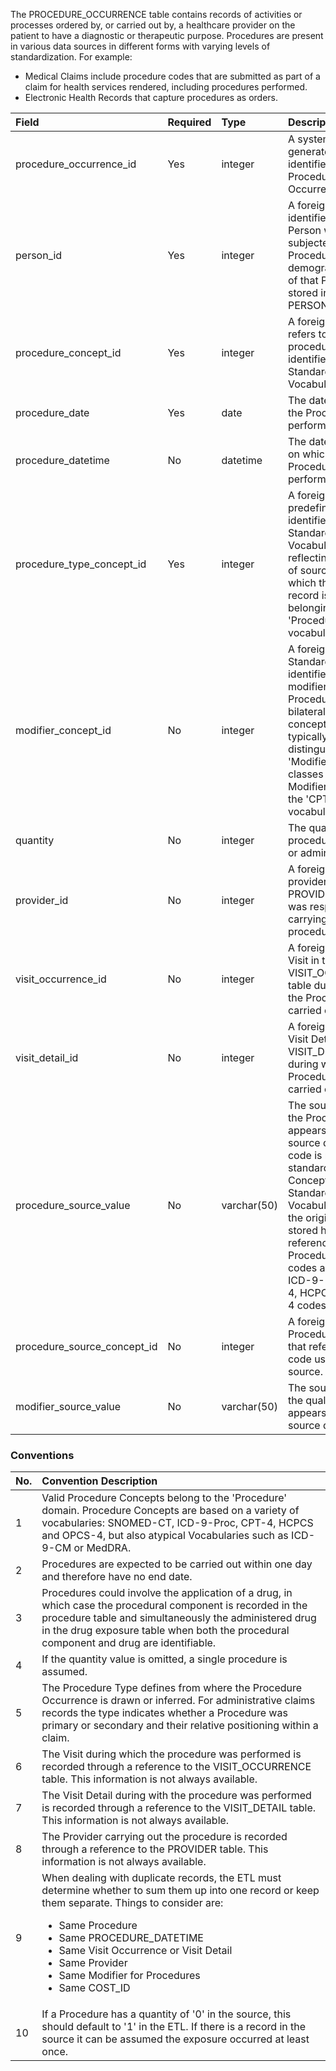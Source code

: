 The PROCEDURE_OCCURRENCE table contains records of activities or processes ordered by, or carried out by, a healthcare provider on the patient to have a diagnostic or therapeutic purpose. Procedures are present in various data sources in different forms with varying levels of standardization. For example:

  * Medical Claims include procedure codes that are submitted as part of a claim for health services rendered, including procedures performed.
  * Electronic Health Records that capture procedures as orders.

Field|Required|Type|Description
:--------------------------|:--------|:------------|:----------------------------------------
|procedure_occurrence_id|Yes|integer|A system-generated unique identifier for each Procedure Occurrence.|
|person_id|Yes|integer|A foreign key identifier to the Person who is subjected to the Procedure. The demographic details of that Person are stored in the PERSON table.|
|procedure_concept_id|Yes|integer|A foreign key that refers to a standard procedure Concept identifier in the Standardized Vocabularies.|
|procedure_date|Yes|date|The date on which the Procedure was performed.|
|procedure_datetime|No|datetime|The date and time on which the Procedure was performed.|
|procedure_type_concept_id|Yes|integer|A foreign key to the predefined Concept identifier in the Standardized Vocabularies reflecting the type of source data from which the procedure record is derived, belonging to the 'Procedure Type' vocabulary.|
|modifier_concept_id|No|integer|A foreign key to a Standard Concept identifier for a modifier to the Procedure (e.g. bilateral). These concepts are typically distinguished by 'Modifier' concept classes (e.g., 'CPT4 Modifier' as part of the 'CPT4' vocabulary).|
|quantity|No|integer|The quantity of procedures ordered or administered.|
|provider_id|No|integer|A foreign key to the provider in the PROVIDER table who was responsible for carrying out the procedure.|
|visit_occurrence_id|No|integer|A foreign key to the Visit in the VISIT_OCCURRENCE table during which the Procedure was carried out.|
|visit_detail_id|No|integer|A foreign key to the Visit Detail in the VISIT_DETAIL table during which the Procedure was carried out.|
|procedure_source_value|No|varchar(50)|The source code for the Procedure as it appears in the source data. This code is mapped to a standard procedure Concept in the Standardized Vocabularies and the original code is, stored here for reference. Procedure source codes are typically ICD-9-Proc, CPT-4, HCPCS or OPCS-4 codes.|
|procedure_source_concept_id|No|integer|A foreign key to a Procedure Concept that refers to the code used in the source.|
|modifier_source_value|No|varchar(50)|The source code for the qualifier as it appears in the source data.|

### Conventions 

No.|Convention Description
:--------|:------------------------------------   
| 1  | Valid Procedure Concepts belong to the 'Procedure' domain. Procedure Concepts are based on a variety of vocabularies: SNOMED-CT, ICD-9-Proc, CPT-4, HCPCS and OPCS-4, but also atypical Vocabularies such as ICD-9-CM or MedDRA.
| 2  | Procedures are expected to be carried out within one day and therefore have no end date.
| 3  | Procedures could involve the application of a drug, in which case the procedural component is recorded in the procedure table and simultaneously the administered drug in the drug exposure table when both the procedural component and drug are identifiable. 
| 4  | If the quantity value is omitted, a single procedure is assumed.
| 5  | The Procedure Type defines from where the Procedure Occurrence is drawn or inferred. For administrative claims records the type indicates whether a Procedure was primary or secondary and their relative positioning within a claim. 
| 6  | The Visit during which the procedure was performed is recorded through a reference to the VISIT_OCCURRENCE table. This information is not always available.
| 7  | The Visit Detail during with the procedure was performed is recorded through a reference to the VISIT_DETAIL table. This information is not always available.
| 8  | The Provider carrying out the procedure is recorded through a reference to the PROVIDER table. This information is not always available.
| 9  | When dealing with duplicate records, the ETL must determine whether to sum them up into one record or keep them separate. Things to consider are:<br><ul><li>Same Procedure</li><li>Same PROCEDURE_DATETIME</li><li> Same Visit Occurrence or Visit Detail</li><li>Same Provider</li><li>Same Modifier for Procedures</li><li>Same COST_ID</li></ul> |
| 10 | If a Procedure has a quantity of '0' in the source, this should default to '1' in the ETL. If there is a record in the source it can be assumed the exposure occurred at least once. |